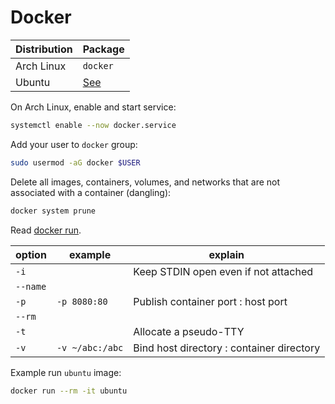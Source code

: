 # Docker

| Distribution | Package                                               |
| ------------ | ----------------------------------------------------- |
| Arch Linux   | `docker`                                              |
| Ubuntu       | [See](https://docs.docker.com/engine/install/ubuntu/) |

On Arch Linux, enable and start service:

```sh
systemctl enable --now docker.service
```

Add your user to `docker` group:

```sh
sudo usermod -aG docker $USER
```

Delete all images, containers, volumes, and networks that are not associated with a container (dangling):

```sh
docker system prune
```

Read [docker run](https://docs.docker.com/engine/reference/commandline/run/).

| option   | example         | explain                                   |
| -------- | --------------- | ----------------------------------------- |
| `-i`     |                 | Keep STDIN open even if not attached      |
| `--name` |                 |                                           |
| `-p`     | `-p 8080:80`    | Publish container port : host port        |
| `--rm`   |                 |                                           |
| `-t`     |                 | Allocate a pseudo-TTY                     |
| `-v`     | `-v ~/abc:/abc` | Bind host directory : container directory |

Example run `ubuntu` image:

```sh
docker run --rm -it ubuntu
```
